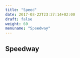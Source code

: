 ```yaml
---
title: "Speed"
date: 2017-08-22T23:27:14+02:00
draft: false
weight: 60
menuname: "Speedway"
---
```


## Speedway